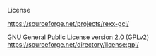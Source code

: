 License

https://sourceforge.net/projects/rexx-gci/

GNU General Public License version 2.0 (GPLv2)
https://sourceforge.net/directory/license:gpl/

